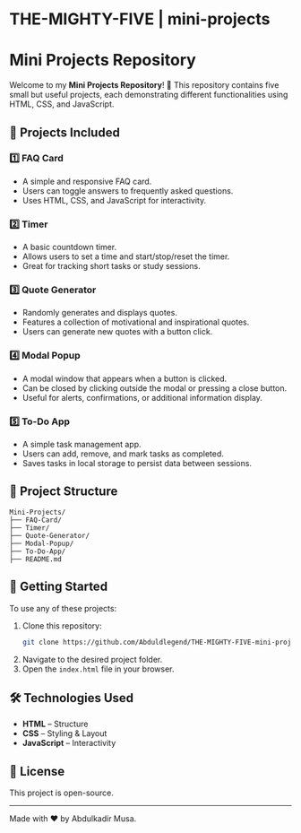 # THE-MIGHTY-FIVE | mini-projects

# Mini Projects Repository

Welcome to my **Mini Projects Repository**! 🚀 This repository contains five small but useful projects, each demonstrating different functionalities using HTML, CSS, and JavaScript.

## 📌 Projects Included

### 1️⃣ FAQ Card
- A simple and responsive FAQ card.
- Users can toggle answers to frequently asked questions.
- Uses HTML, CSS, and JavaScript for interactivity.

### 2️⃣ Timer
- A basic countdown timer.
- Allows users to set a time and start/stop/reset the timer.
- Great for tracking short tasks or study sessions.

### 3️⃣ Quote Generator
- Randomly generates and displays quotes.
- Features a collection of motivational and inspirational quotes.
- Users can generate new quotes with a button click.

### 4️⃣ Modal Popup
- A modal window that appears when a button is clicked.
- Can be closed by clicking outside the modal or pressing a close button.
- Useful for alerts, confirmations, or additional information display.

### 5️⃣ To-Do App
- A simple task management app.
- Users can add, remove, and mark tasks as completed.
- Saves tasks in local storage to persist data between sessions.

## 📂 Project Structure
```
Mini-Projects/
├── FAQ-Card/
├── Timer/
├── Quote-Generator/
├── Modal-Popup/
├── To-Do-App/
├── README.md
```

## 🚀 Getting Started
To use any of these projects:
1. Clone this repository:
   ```bash
   git clone https://github.com/Abduldlegend/THE-MIGHTY-FIVE-mini-projects.git
   ```
2. Navigate to the desired project folder.
3. Open the `index.html` file in your browser.

## 🛠️ Technologies Used
- **HTML** – Structure
- **CSS** – Styling & Layout
- **JavaScript** – Interactivity

## 📜 License
This project is open-source.

---
Made with ❤️ by Abdulkadir Musa.



